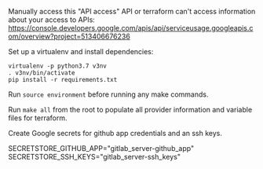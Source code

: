 Manually access this "API access" API or terraform can't access information about your access to APIs: https://console.developers.google.com/apis/api/serviceusage.googleapis.com/overview?project=513406676236

Set up a virtualenv and install dependencies:

    virtualenv -p python3.7 v3nv
    . v3nv/bin/activate
    pip install -r requirements.txt

Run `source environment` before running any make commands.

Run `make all` from the root to populate all provider information and variable files for terraform.

Create Google secrets for github app credentials and an ssh keys.

SECRETSTORE_GITHUB_APP="gitlab_server-github_app"
SECRETSTORE_SSH_KEYS="gitlab_server-ssh_keys"
